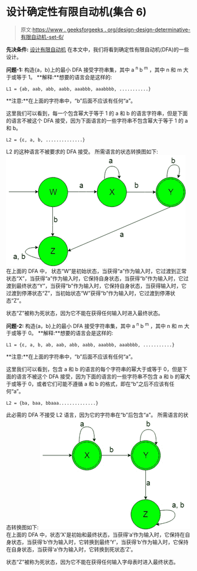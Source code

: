 # 设计确定性有限自动机(集合 6)

> 原文:[https://www . geeksforgeeks . org/design-design-determinative-有限自动机-set-6/](https://www.geeksforgeeks.org/designing-deterministic-finite-automata-set-6/)

**先决条件:** [设计有限自动机](https://www.geeksforgeeks.org/designing-finite-automata-from-regular-expression/)
在本文中，我们将看到确定性有限自动机(DFA)的一些设计。

**问题-1:** 构造{a，b}上的最小 DFA 接受字符串集，其中 a <sup>n</sup> b <sup>m</sup> ，其中 n 和 m 大于或等于 1。
**解释:**想要的语言会是这样的:

```
L1 = {ab, aab, abb, aabb, aaabbb, aaabbbb, ...........}
```

**注意:**在上面的字符串中，“b”后面不应该有任何“a”。

这里我们可以看到，每一个包含幂大于等于 1 的 a 和 b 的语言字符串，但是下面的语言不被这个 DFA 接受，因为下面语言的一些字符串不包含幂大于等于 1 的 a 和 b。

```
L2 = {ε, a, b, ..............}
```

L2 的这种语言不被要求的 DFA 接受。
所需语言的状态转换图如下:
![](img/571e400795028158f9fde9ffdb1b32d0.png)
在上面的 DFA 中， 状态“W”是初始状态，当获得“a”作为输入时，它过渡到正常状态“X”，当获得“a”作为输入时，它保持自身状态，当获得“b”作为输入时，它过渡到最终状态“Y”，当获得“b”作为输入时，它保持自身状态，当获得输入时，它过渡到停滞状态“Z”，当初始状态“W”获得“b”作为输入时，它过渡到停滞状态“Z”。

状态“Z”被称为死状态，因为它不能在获得任何输入时进入最终状态。

**问题-2:** 构造{a，b}上的最小 DFA 接受字符串集，其中 a <sup>n</sup> b <sup>m</sup> ，其中 n 和 m 大于或等于 0。
**解释:**想要的语言会是这样的:

```
L1 = {ε, a, b, ab, aab, abb, aabb, aaabbb, aaabbbb, ...........}
```

**注意:**在上面的字符串中，“b”后面不应该有任何“a”。

这里我们可以看到，包含 a 和 b 的语言的每个字符串的幂大于或等于 0，但是下面的语言不被这个 DFA 接受，因为下面的语言的一些字符串不包含 a 和 b 的幂大于或等于 0，或者它们可能不遵循 a 和 b 的格式，即在“b”之后不应该有任何“a”。

```
L2 = {ba, baa, bbaaa..............}
```

此必需的 DFA 不接受 L2 语言，因为它的字符串在“b”后包含“a”。
所需语言的状态转换图如下:
![](img/72ef915e8275078ef6323f221a5dd3f3.png)
在上面的 DFA 中，状态‘X’是初始和最终状态，当获得‘a’作为输入时，它保持在自身状态，当获得‘b’作为输入时，它转换到最终‘Y’，当获得‘b’作为输入时，它保持在自身状态，当获得‘a’作为输入时，它转换到死状态‘Z’。

状态“Z”被称为死状态，因为它不能在获得任何输入字母表时进入最终状态。